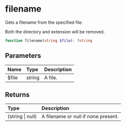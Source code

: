 # filename

Gets a filename from the specified file.

Both the directory and extension will be removed.

```php
function filename(string $file): ?string
```

## Parameters

| Name | Type | Description |
| :--- | :--- | :--- |
| $file | string | A file. |

## Returns

| Type | Description |
| :--- | :--- |
| \(string \| null\) | A filename or null if none present. |